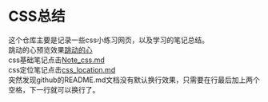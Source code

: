 # CSS总结
这个仓库主要是记录一些css小练习网页，以及学习的笔记总结。    
跳动的心预览效果[跳动的心](https://zhan-xh.github.io/CSS3/Notes/heart.html)    
css基础笔记点击[Note_css.md](https://github.com/zhan-xh/CSS3/blob/main/Notes/Note_css.md)  
css定位笔记点击[css_location.md](https://github.com/zhan-xh/CSS3/blob/main/css_location.md)  
突然发现github的README.md文档没有默认换行效果，只需要在行最后加上两个空格，下一行就可以换行了。
